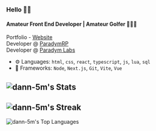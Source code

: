 ### Hello 👋🏼

#### Amateur Front End Developer | Amateur Golfer 🏌🏼‍♂️

Portfolio - [Website](https://danvine.co.uk)<br>
Developer @ [ParadymRP](https://paradym.gg)<br>
Developer @ [Paradym Labs](https://github.com/ParadymLabs)<br>

- ⚙️ Languages: `html`, `css`, `react`, `typescript`, `js`, `lua`, `sql`
- 🧰 Frameworks: `Node`, `Next.js`, `Git`, `Vite`, `Vue`

![dann-5m's Stats](https://github-readme-stats.vercel.app/api?username=dann-5m&theme=nord&show_icons=true&hide_border=true&count_private=true)
----------------------------------------
![dann-5m's Streak](https://github-readme-streak-stats.herokuapp.com/?user=dann-5m&theme=nord&hide_border=true)
----------------------------------------
![dann-5m's Top Languages](https://github-readme-stats.vercel.app/api/top-langs/?username=dann-5m&theme=nord&show_icons=true&hide_border=true&layout=compact)
